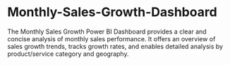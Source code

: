 # Monthly-Sales-Growth-Dashboard
The Monthly Sales Growth Power BI Dashboard provides a clear and concise analysis of monthly sales performance. It offers an overview of sales growth trends, tracks growth rates, and enables detailed analysis by product/service category and geography.
